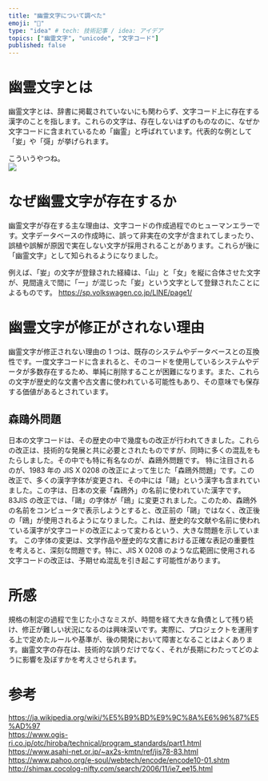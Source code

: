 ```yaml
---
title: "幽霊文字について調べた"
emoji: "👻"
type: "idea" # tech: 技術記事 / idea: アイデア
topics: ["幽霊文字", "unicode", "文字コード"]
published: false
---
```


# 幽霊文字とは

幽霊文字とは、辞書に掲載されていないにも関わらず、文字コード上に存在する漢字のことを指します。これらの文字は、存在しないはずのものなのに、なぜか文字コードに含まれているため「幽霊」と呼ばれています。代表的な例として「妛」や「彁」が挙げられます。

こういうやつね。  
![](https://storage.googleapis.com/zenn-user-upload/69c796d10a5c-20240104.png)

# なぜ幽霊文字が存在するか

幽霊文字が存在する主な理由は、文字コードの作成過程でのヒューマンエラーです。文字データベースの作成時に、誤って非実在の文字が含まれてしまったり、誤植や誤解が原因で実在しない文字が採用されることがあります。これらが後に「幽霊文字」として知られるようになりました。

例えば、「妛」の文字が登録された経緯は、「山」と「女」を縦に合体させた文字が、見間違えで間に「一」が混じった「妛」という文字として登録されたことによるものです。
https://sp.volkswagen.co.jp/LINE/page1/

# 幽霊文字が修正がされない理由

幽霊文字が修正されない理由の 1 つは、既存のシステムやデータベースとの互換性です。一度文字コードに含まれると、そのコードを使用しているシステムやデータが多数存在するため、単純に削除することが困難になります。また、これらの文字が歴史的な文書や古文書に使われている可能性もあり、その意味でも保存する価値があるとされています。

## 森鴎外問題

日本の文字コードは、その歴史の中で幾度もの改正が行われてきました。これらの改正は、技術的な発展と共に必要とされたものですが、同時に多くの混乱をもたらしました。その中でも特に有名なのが、森鴎外問題です。
特に注目されるのが、1983 年の JIS X 0208 の改正によって生じた「森鴎外問題」です。この改正で、多くの漢字字体が変更され、その中には「鷗」という漢字も含まれていました。この字は、日本の文豪「森鴎外」の名前に使われていた漢字です。
83JIS の改正では、「鷗」の字体が「鴎」に変更されました。このため、森鴎外の名前をコンピュータで表示しようとすると、改正前の「鷗」ではなく、改正後の「鴎」が使用されるようになりました。これは、歴史的な文献や名前に使われている漢字が文字コードの改正によって変わるという、大きな問題を示しています。
この字体の変更は、文学作品や歴史的な文書における正確な表記の重要性を考えると、深刻な問題です。特に、JIS X 0208 のような広範囲に使用される文字コードの改正は、予期せぬ混乱を引き起こす可能性があります。

# 所感

規格の制定の過程で生じた小さなミスが、時間を経て大きな負債として残り続け、修正が難しい状況になるのは興味深いです。実際に、プロジェクトを運用する上で定めたルールや基準が、後の開発において障害となることはよくあります。幽霊文字の存在は、技術的な誤りだけでなく、それが長期にわたってどのように影響を及ぼすかを考えさせられます。

# 参考

https://ja.wikipedia.org/wiki/%E5%B9%BD%E9%9C%8A%E6%96%87%E5%AD%97  
https://www.ogis-ri.co.jp/otc/hiroba/technical/program_standards/part1.html  
https://www.asahi-net.or.jp/~ax2s-kmtn/ref/jis78-83.html  
https://www.pahoo.org/e-soul/webtech/encode/encode10-01.shtm
http://shimax.cocolog-nifty.com/search/2006/11/ie7_ee15.html
